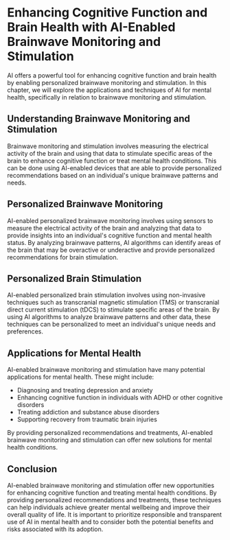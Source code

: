 Enhancing Cognitive Function and Brain Health with AI-Enabled Brainwave Monitoring and Stimulation
===============================================================================================================================================================

AI offers a powerful tool for enhancing cognitive function and brain health by enabling personalized brainwave monitoring and stimulation. In this chapter, we will explore the applications and techniques of AI for mental health, specifically in relation to brainwave monitoring and stimulation.

Understanding Brainwave Monitoring and Stimulation
--------------------------------------------------

Brainwave monitoring and stimulation involves measuring the electrical activity of the brain and using that data to stimulate specific areas of the brain to enhance cognitive function or treat mental health conditions. This can be done using AI-enabled devices that are able to provide personalized recommendations based on an individual's unique brainwave patterns and needs.

Personalized Brainwave Monitoring
---------------------------------

AI-enabled personalized brainwave monitoring involves using sensors to measure the electrical activity of the brain and analyzing that data to provide insights into an individual's cognitive function and mental health status. By analyzing brainwave patterns, AI algorithms can identify areas of the brain that may be overactive or underactive and provide personalized recommendations for brain stimulation.

Personalized Brain Stimulation
------------------------------

AI-enabled personalized brain stimulation involves using non-invasive techniques such as transcranial magnetic stimulation (TMS) or transcranial direct current stimulation (tDCS) to stimulate specific areas of the brain. By using AI algorithms to analyze brainwave patterns and other data, these techniques can be personalized to meet an individual's unique needs and preferences.

Applications for Mental Health
------------------------------

AI-enabled brainwave monitoring and stimulation have many potential applications for mental health. These might include:

* Diagnosing and treating depression and anxiety
* Enhancing cognitive function in individuals with ADHD or other cognitive disorders
* Treating addiction and substance abuse disorders
* Supporting recovery from traumatic brain injuries

By providing personalized recommendations and treatments, AI-enabled brainwave monitoring and stimulation can offer new solutions for mental health conditions.

Conclusion
----------

AI-enabled brainwave monitoring and stimulation offer new opportunities for enhancing cognitive function and treating mental health conditions. By providing personalized recommendations and treatments, these techniques can help individuals achieve greater mental wellbeing and improve their overall quality of life. It is important to prioritize responsible and transparent use of AI in mental health and to consider both the potential benefits and risks associated with its adoption.
